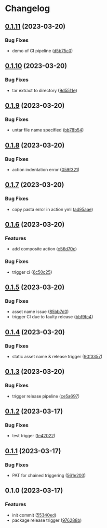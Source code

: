 # Changelog

## [0.1.11](https://github.com/Tsanton/gohub-action/compare/0.1.10...0.1.11) (2023-03-20)


### Bug Fixes

* demo of CI pipeline ([d5b75c0](https://github.com/Tsanton/gohub-action/commit/d5b75c028907802ab53c5a09b6242c5f5ee1ef4b))

## [0.1.10](https://github.com/Tsanton/gohub-action/compare/0.1.9...0.1.10) (2023-03-20)


### Bug Fixes

* tar extract to directory ([9d5511e](https://github.com/Tsanton/gohub-action/commit/9d5511eab36e6cc9546b33097d93304992970970))

## [0.1.9](https://github.com/Tsanton/gohub-action/compare/0.1.8...0.1.9) (2023-03-20)


### Bug Fixes

* untar file name specified ([bb78b54](https://github.com/Tsanton/gohub-action/commit/bb78b54847e137f5bca2d2e28a618d7a9c05f32c))

## [0.1.8](https://github.com/Tsanton/gohub-action/compare/0.1.7...0.1.8) (2023-03-20)


### Bug Fixes

* action indentation error ([059f321](https://github.com/Tsanton/gohub-action/commit/059f321e71adee313d158af0e4f799e586f37a50))

## [0.1.7](https://github.com/Tsanton/gohub-action/compare/0.1.6...0.1.7) (2023-03-20)


### Bug Fixes

* copy pasta error in action yml ([ad95aae](https://github.com/Tsanton/gohub-action/commit/ad95aae81624d12d037f4f9451baad585b756fc4))

## [0.1.6](https://github.com/Tsanton/gohub-action/compare/0.1.5...0.1.6) (2023-03-20)


### Features

* add composite action ([c56d70c](https://github.com/Tsanton/gohub-action/commit/c56d70cdb093c31116309c213878763aa73e0fbb))


### Bug Fixes

* trigger ci ([6c50c25](https://github.com/Tsanton/gohub-action/commit/6c50c255a10228757b3e607f2f45990b3523d4a3))

## [0.1.5](https://github.com/Tsanton/gohub-action/compare/0.1.4...0.1.5) (2023-03-20)


### Bug Fixes

* asset name issue ([85bb7d0](https://github.com/Tsanton/gohub-action/commit/85bb7d031f524fcfb46c327fa1aa5ce8dfb27f93))
* trigger CI due to faulty release ([bbf9fc4](https://github.com/Tsanton/gohub-action/commit/bbf9fc486a47ca412a8b1ccc11607d53384f5a7f))

## [0.1.4](https://github.com/Tsanton/gohub-action/compare/0.1.3...0.1.4) (2023-03-20)


### Bug Fixes

* static asset name & release trigger ([90f3357](https://github.com/Tsanton/gohub-action/commit/90f335728f8bf2fd20d2e8b757a56f7e5168c34e))

## [0.1.3](https://github.com/Tsanton/gohub-action/compare/0.1.2...0.1.3) (2023-03-20)


### Bug Fixes

* trigger release pipeline ([ce5a697](https://github.com/Tsanton/gohub-action/commit/ce5a697d2e7132b03e10b172a0b47052832e54f2))

## [0.1.2](https://github.com/Tsanton/gohub-action/compare/0.1.1...0.1.2) (2023-03-17)


### Bug Fixes

* test trigger ([fe42022](https://github.com/Tsanton/gohub-action/commit/fe4202201d9078e9d7639f6b9e3d7767a3c8abcb))

## [0.1.1](https://github.com/Tsanton/gohub-action/compare/0.1.0...0.1.1) (2023-03-17)


### Bug Fixes

* PAT for chained triggering ([561e200](https://github.com/Tsanton/gohub-action/commit/561e20062543ffb817f1af979401609e7526b6ff))

## 0.1.0 (2023-03-17)


### Features

* init commit ([55340ed](https://github.com/Tsanton/gohub-action/commit/55340ed69bc6751b1677449a89d47e78dbe37e0a))
* package release trigger ([976288b](https://github.com/Tsanton/gohub-action/commit/976288ba63fe26a453466419c51708c32a6ade00))

